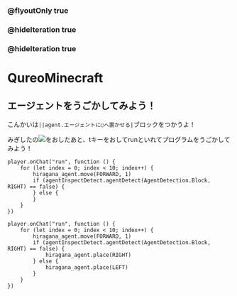 ### @flyoutOnly true
### @hideIteration true
### @hideIteration true
# QureoMinecraft

## エージェントをうごかしてみよう！

こんかいは``||agent.エージェントに◯へ置かせる|``ブロックをつかうよ！

みぎしたの![](https://raw.githubusercontent.com/camp-minecraft/TechkidsCampTutorial/master/images/playbutton.png)をおしたあと、tキーをおしてrunといれてプログラムをうごかしてみよう！

```template
player.onChat("run", function () {
    for (let index = 0; index < 10; index++) {
        hiragana_agent.move(FORWARD, 1)
        if (agentInspectDetect.agentDetect(AgentDetection.Block, RIGHT) == false) {
        } else {
        }
    }
})

```
```ghost
player.onChat("run", function () {
    for (let index = 0; index < 10; index++) {
        hiragana_agent.move(FORWARD, 1)
        if (agentInspectDetect.agentDetect(AgentDetection.Block, RIGHT) == false) {
            hiragana_agent.place(RIGHT)
        } else {
            hiragana_agent.place(LEFT)
        }
    }
})
```